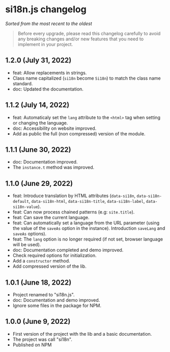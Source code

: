 # si18n.js changelog

*Sorted from the most recent to the oldest*

> Before every upgrade, please read this changelog carefully to avoid any
> breaking changes and/or new features that you need to implement in your
> project.

## 1.2.0 (July 31, 2022)

- feat: Allow replacements in strings.
- Class name capitalized (`si18n` become `Si18n`) to match the class
  name standard.
- doc: Updated the documentation.

## 1.1.2 (July 14, 2022)

- feat: Automaticaly set the `lang` attribute to the `<html>` tag when setting
  or changing the language.
- doc: Accessibility on website improved.
- Add as public the full (non compressed) version of the module.

## 1.1.1 (June 30, 2022)

- doc: Documentation improved.
- The `instance.t` method was improved.

## 1.1.0 (June 29, 2022)

- feat: Introduce translation by HTML attributes (`data-si18n`,
  `data-si18n-default`, `data-si18n-html`, `data-si18n-title`,
  `data-si18n-label`, `data-si18n-value`).
- feat: Can now process chained patterns (e.g: `site.title`).
- feat: Can save the current language.
- feat: Can automatically set a language from the URL parameter (using the
  value of the `saveAs` option in the instance). Introduction `saveLang` and
  `saveAs` options).
- feat: The `lang` option is no longer required (if not set, browser language
  will be used).
- doc: Documentation completed and demo improved.
- Check required options for initialization.
- Add a `constructor` method.
- Add compressed version of the lib.

## 1.0.1 (June 18, 2022)

- Project renamed to "si18n.js".
- doc: Documentation and demo improved.
- Ignore some files in the package for NPM.

## 1.0.0 (June 9, 2022)

- First version of the project  with the lib and a basic documentation.
- The project was call "si18n".
- Published on NPM
